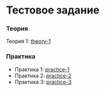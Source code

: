 # Тестовое задание

### Теория
Теория 1: [theory-1](./theory-1/theory-1.md)

### Практика
- Практика 1: [practice-1](https://yuliya-fomicheva.github.io/brotherhood-test/practice-1/index.html)
- Практика 2: [practice-2](https://yuliya-fomicheva.github.io/brotherhood-test/practice-2/index.html)
- Практика 3: [practice-3](https://yuliya-fomicheva.github.io/brotherhood-test/practice-3/index.html)
